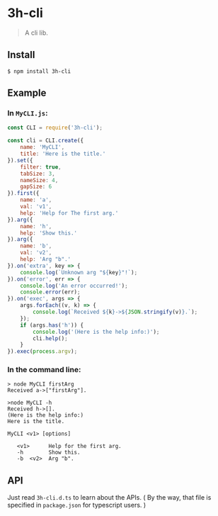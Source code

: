 # 3h-cli
> A cli lib.

## Install
```
$ npm install 3h-cli
```

## Example
### In `MyCLI.js`:
```javascript
const CLI = require('3h-cli');

const cli = CLI.create({
    name: 'MyCLI',
    title: 'Here is the title.'
}).set({
    filter: true,
    tabSize: 3,
    nameSize: 4,
    gapSize: 6
}).first({
    name: 'a',
    val: 'v1',
    help: 'Help for The first arg.'
}).arg({
    name: 'h',
    help: 'Show this.'
}).arg({
    name: 'b',
    val: 'v2',
    help: 'Arg "b".'
}).on('extra', key => {
    console.log(`Unknown arg "${key}"!`);
}).on('error', err => {
    console.log('An error occurred!');
    console.error(err);
}).on('exec', args => {
    args.forEach((v, k) => {
        console.log(`Received ${k}->${JSON.stringify(v)}.`);
    });
    if (args.has('h')) {
        console.log('(Here is the help info:)');
        cli.help();
    }
}).exec(process.argv);
```
### In the command line:
```
> node MyCLI firstArg
Received a->["firstArg"].

>node MyCLI -h
Received h->[].
(Here is the help info:)
Here is the title.

MyCLI <v1> [options]

   <v1>      Help for the first arg.
   -h        Show this.
   -b  <v2>  Arg "b".

```

## API
Just read `3h-cli.d.ts` to learn about the APIs. ( By the way, that file is specified in `package.json` for typescript users. )